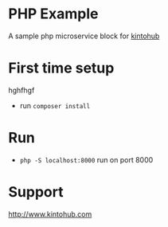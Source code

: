# PHP Example

A sample php microservice block for [kintohub](http://kintohub.com)

# First time setup
hghfhgf
* run `composer install`

# Run

* `php -S localhost:8000` run on port 8000

# Support

http://www.kintohub.com
